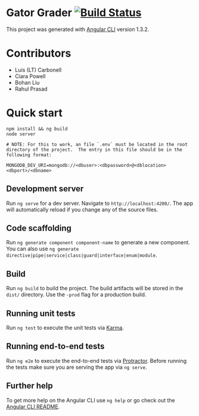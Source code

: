 # Gator Grader [![Build Status](https://travis-ci.org/UF-COP5035/Rater-System.svg?branch=master)](https://travis-ci.org/UF-COP5035/Rater-System)

This project was generated with [Angular CLI](https://github.com/angular/angular-cli) version 1.3.2.

# Contributors
- Luis (LT) Carbonell
- Ciara Powell
- Bohan Liu
- Rahul Prasad

# Quick start
``` shell
npm install && ng build
node server
```
```
# NOTE: For this to work, an file `.env` must be located in the root directory of the project.  The entry in this file should be in the following format:

MONGODB_DEV_URI=mongodb://<dbuser>:<dbpassword>@<dblocation><dbport>/<dbname>
```

## Development server

Run `ng serve` for a dev server. Navigate to `http://localhost:4200/`. The app will automatically reload if you change any of the source files.

## Code scaffolding

Run `ng generate component component-name` to generate a new component. You can also use `ng generate directive|pipe|service|class|guard|interface|enum|module`.

## Build

Run `ng build` to build the project. The build artifacts will be stored in the `dist/` directory. Use the `-prod` flag for a production build.

## Running unit tests

Run `ng test` to execute the unit tests via [Karma](https://karma-runner.github.io).

## Running end-to-end tests

Run `ng e2e` to execute the end-to-end tests via [Protractor](http://www.protractortest.org/).
Before running the tests make sure you are serving the app via `ng serve`.

## Further help

To get more help on the Angular CLI use `ng help` or go check out the [Angular CLI README](https://github.com/angular/angular-cli/blob/master/README.md).
